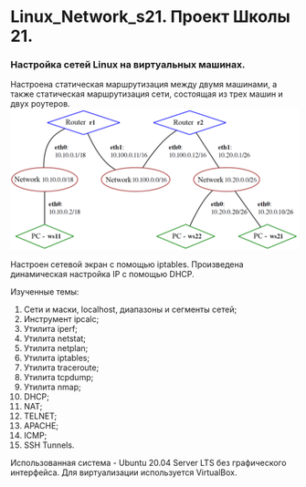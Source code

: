 # Linux_Network_s21. Проект Школы 21.
### Настройка сетей Linux на виртуальных машинах. 

Настроена статическая маршрутизация между двумя машинами, а также статическая маршрутизация сети, состоящая из трех машин и двух роутеров. 
![Сеть](/src/images/part5.1.png "Сеть")

Настроен сетевой экран с помощью iptables. Произведена динамическая настройка IP с помощью DHCP. 

Изученные темы: 
1. Сети и маски, localhost, диапазоны и сегменты сетей;
2. Инструмент ipcalc;
3. Утилита iperf;
4. Утилита netstat;
5. Утилита netplan;
6. Утилита iptables;
7. Утилита traceroute;
8. Утилита tcpdump;
9. Утилита nmap;
10. DHCP;
11. NAT;
12. TELNET;
13. APACHE;
14. ICMP;
15. SSH Tunnels.

Использованная система - Ubuntu 20.04 Server LTS без графического интерфейса. Для виртуализации используется VirtualBox.
